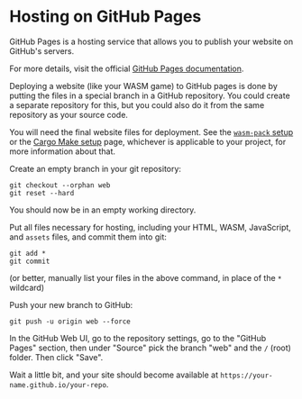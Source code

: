 # Hosting on GitHub Pages

GitHub Pages is a hosting service that allows you to publish your website
on GitHub's servers.

For more details, visit the official [GitHub Pages
documentation](https://docs.github.com/en/pages).

Deploying a website (like your WASM game) to GitHub pages is done by
putting the files in a special branch in a GitHub repository. You could
create a separate repository for this, but you could also do it from the
same repository as your source code.

You will need the final website files for deployment. See the [`wasm-pack`
setup](./wasm-pack.md) or the [Cargo Make setup](./cargo-make.md) page,
whichever is applicable to your project, for more information about that.

Create an empty branch in your git repository:

```shell
git checkout --orphan web
git reset --hard
```

You should now be in an empty working directory.

Put all files necessary for hosting, including your HTML, WASM, JavaScript,
and `assets` files, and commit them into git:

```shell
git add *
git commit
```

(or better, manually list your files in the above command, in place of the `*` wildcard)

Push your new branch to GitHub:

```shell
git push -u origin web --force
```

In the GitHub Web UI, go to the repository settings, go to the "GitHub Pages"
section, then under "Source" pick the branch "web" and the `/` (root) folder.
Then click "Save".

Wait a little bit, and your site should become available at
`https://your-name.github.io/your-repo`.

